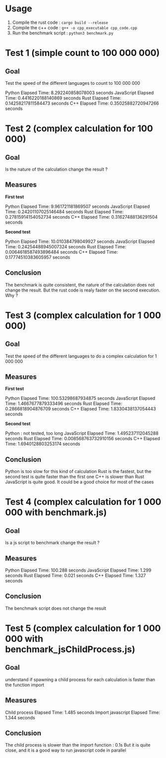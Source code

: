 # Usage

1. Compile the rust code : `cargo build --release`
2. Compile the c++ code : `g++ -o cpp_executable cpp_code.cpp`
3. Run the benchmark script : `python3 benchmark.py`

# Test 1 (simple count to 100 000 000)

## Goal

Test the speed of the different languages to count to 100 000 000

Python Elapsed Time: 8.292240858078003 seconds
JavaScript Elapsed Time: 0.4416220188140869 seconds
Rust Elapsed Time: 0.14258217811584473 seconds
C++ Elapsed Time: 0.35025882720947266 seconds

# Test 2 (complex calculation for 100 000)

## Goal

Is the nature of the calculation change the result ?

## Measures

**First test**

Python Elapsed Time: 9.961721181869507 seconds
JavaScript Elapsed Time: 0.24201107025146484 seconds
Rust Elapsed Time: 0.27815914154052734 seconds
C++ Elapsed Time: 0.31627488136291504 seconds

**Second test**

Python Elapsed Time: 10.010384798049927 seconds
JavaScript Elapsed Time: 0.24254488945007324 seconds
Rust Elapsed Time: 0.0064618587493896484 seconds
C++ Elapsed Time: 0.17774510383605957 seconds

## Conclusion

The benchmark is quite consistent, the nature of the calculation does not change the result.
But the rust code is realy faster on the second execution. Why ?

# Test 3 (complex calculation for 1 000 000)

## Goal

Test the speed of the different languages to do a complex calculation for 1 000 000

## Measures

**First test**

Python Elapsed Time: 100.53298687934875 seconds
JavaScript Elapsed Time: 1.4667677879333496 seconds
Rust Elapsed Time: 0.2866818904876709 seconds
C++ Elapsed Time: 1.8330438137054443 seconds

**Second test**

Python : not tested, too long
JavaScript Elapsed Time: 1.495237112045288 seconds
Rust Elapsed Time: 0.008568763732910156 seconds
C++ Elapsed Time: 1.6940128803253174 seconds

## Conclusion

Python is too slow for this kind of calculation
Rust is the fastest, but the second test is quite faster than the first one
C++ is slower than Rust
JavaScript is quite good. It could be a good choice for most of the cases

# Test 4 (complex calculation for 1 000 000 with benchmark.js)

## Goal

Is a js script to benchmark change the result ?

## Measures

Python Elapsed Time: 100.288 seconds
JavaScript Elapsed Time: 1.299 seconds
Rust Elapsed Time: 0.021 seconds
C++ Elapsed Time: 1.327 seconds

## Conclusion

The benchmark script does not change the result

# Test 5 (complex calculation for 1 000 000 with benchmark_jsChildProcess.js)

## Goal

understand if spawning a child process for each calculation is faster than the function import

## Measures

Child process Elapsed Time: 1.485 seconds
Import javascript Elapsed Time: 1.344 seconds

## Conclusion

The child process is slower than the import function : 0.1s
But it is quite close, and it is a good way to run javascript code in parallel
